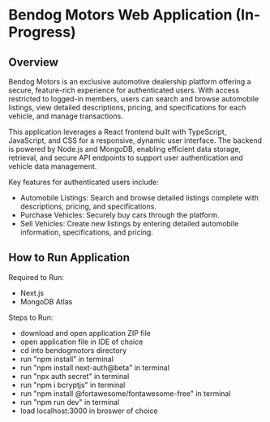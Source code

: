 # Bendog Motors Web Application (In-Progress)

## Overview
Bendog Motors is an exclusive automotive dealership platform offering a secure, feature-rich experience for authenticated users. With access restricted to logged-in members, users can search and browse automobile listings, view detailed descriptions, pricing, and specifications for each vehicle, and manage transactions.

This application leverages a React frontend built with TypeScript, JavaScript, and CSS for a responsive, dynamic user interface. The backend is powered by Node.js and MongoDB, enabling efficient data storage, retrieval, and secure API endpoints to support user authentication and vehicle data management.

Key features for authenticated users include:
- Automobile Listings: Search and browse detailed listings complete with descriptions, pricing, and specifications.
- Purchase Vehicles: Securely buy cars through the platform.
- Sell Vehicles: Create new listings by entering detailed automobile information, specifications, and pricing.

## How to Run Application
Required to Run: 
- Next.js
- MongoDB Atlas

Steps to Run:
- download and open application ZIP file
- open application file in IDE of choice
- cd into bendogmotors directory
- run "npm install" in terminal
- run "npm install next-auth@beta" in terminal
- run "npx auth secret" in terminal
- run "npm i bcryptjs" in terminal
- run "npm install @fortawesome/fontawesome-free" in terminal
- run "npm run dev" in terminal
- load localhost:3000 in broswer of choice
  
